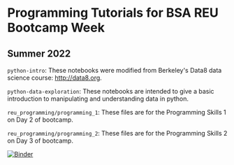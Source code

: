 # Programming Tutorials for BSA REU Bootcamp Week
## Summer 2022

`python-intro`: These notebooks were modified from Berkeley's Data8 data science course: http://data8.org.

`python-data-exploration`: These notebooks are intended to give a basic introduction to manipulating and understanding data in python.

`reu_programming/programming_1`: These files are for the Programming Skills 1 on Day 2 of bootcamp.

`reu_programming/programming_2`: These files are for the Programming Skills 2 on Day 3 of bootcamp.

[![Binder](https://mybinder.org/badge_logo.svg)](https://mybinder.org/v2/gh/bouldersolarreu/programming-tutorials/main)
